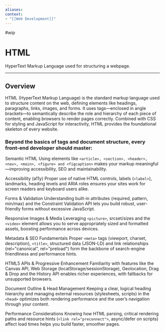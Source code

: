 ```yaml
---
aliases:
context:
- "[[Web Development]]"
---
```


#wip

# HTML

HyperText Markup Language used for structuring a webpage.

---

## Overview
HTML (HyperText Markup Language) is the standard markup language used to structure content on the web, defining elements like headings, paragraphs, links, images, and forms. It uses tags—enclosed in angle brackets—to semantically describe the role and hierarchy of each piece of content, enabling browsers to render pages correctly. Combined with CSS for styling and JavaScript for interactivity, HTML provides the foundational skeleton of every website.

### Beyond the basics of tags and document structure, every front-end developer should master:

Semantic HTML
Using elements like `<article>, <section>, <header>, <nav>, <main>, <figure> and <figcaption>` makes your markup meaningful—improving accessibility, SEO and maintainability.

Accessibility (a11y)
Proper use of native HTML controls, labels (`<label>`), landmarks, heading levels and ARIA roles ensures your sites work for screen readers and keyboard users alike.

Forms & Validation
Understanding built-in attributes (required, pattern, min/max) and the Constraint Validation API lets you build robust, user-friendly forms without excessive JavaScript.

Responsive Images & Media
Leveraging `<picture>`, srcset/sizes and the `<video>` element allows you to serve appropriately sized and formatted assets, boosting performance across devices.

Metadata & SEO Fundamentals
Proper `<meta>` tags (viewport, charset, description), `<title>`, structured data (JSON-LD) and link relationships (rel="canonical", rel="preload") form the backbone of search-engine friendliness and performance hints.

HTML5 APIs & Progressive Enhancement
Familiarity with features like the Canvas API, Web Storage (localStorage/sessionStorage), Geolocation, Drag & Drop and the History API enables richer experiences, with fallbacks for unsupported browsers.

Document Outline & Head Management
Keeping a clear, logical heading hierarchy and managing external resources (stylesheets, scripts) in the `<head>` optimizes both rendering performance and the user’s navigation through your content.

Performance Considerations
Knowing how HTML parsing, critical rendering paths and resource hints (`<link rel="preconnect">`, async/defer on scripts) affect load times helps you build faster, smoother pages.